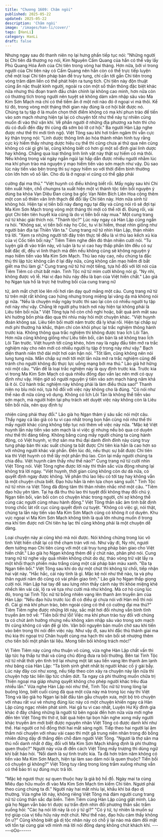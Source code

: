 ```yaml
---
title: "Chương 1609: Châm ngòi"
published: 2025-05-22
updated: 2025-05-22
description: 'Châm ngòi'
image: '/images/han-li/cover/'
tags: [HanLi]
category: HanLi
draft: false
---
```


Nhưng ngay sau đó thanh niên nọ lại hưng phấn tiếp tục nói:
"Những người bị Chi tiên đả thương nọ nói, Kim Nguyên Cấm
Quang của hắn có thể vây lấy Phù Quang Hóa Ảnh của Chi tiên
trong vòng hai tháng. Hơn nữa, bởi vì trong người của Chi tiên
này có Cấm Quang nên hắn còn có thể trực tiếp luyện chế một
loại Chi tiên pháp bàn đề truy tung, chỉ cần tới gần Chi tiên trong
vòng trăm dặm liền có thể phát hiện ra tung tích. Chi tiên này độn
thuật củng ẩn nặc thuật kinh người, ngoài ra còn một số thần
thông đặc biệt khác nữa nhưng thủ đoạn tranh đấu chân chính lại
không cao minh, hơn nữa còn có thương tích trong người nên
tuyệt sẽ không dám xâm nhập sâu vào Ma Kim Sơn Mạch mà chỉ
có thể tiềm ẩn ở một nơi nào đó ở ngoại vi mà thôi. Kể từ đó,
trong vòng một tháng thời gian này đúng là cơ hội bắt được nó.
Chúng ta tụ tập ở là muốn chọn thời điểm không có ma khí phun
trào để tiến vào sơn mạch nhưng hiện tại lại có chuyện tốt như
thế này tự nhiên cũng muốn đi vào thử vận khí. Về phần người ở
những địa phương xa hơn thì cho dù có đuổi đến đây thì cũng đã
sớm bỏ lỡ cơ hội."
Ba người Hàn Lập nghe được như thế thì mới tỉnh ngộ. Việt Tông
sau khi hơi trầm ngâm thì vẫn cực kỳ thận trọng nói:
"Linh dược thông linh ảo hóa thành nhân hình tuy rằng cực kỳ
hiếm thấy nhưng dược hiệu cụ thể thì cũng chưa ai thử qua nên
cũng không có cái gì ghi lại, cũng không biết có hơn gì một số
đỉnh giai linh dược hay không. Chẳng qua loại thông linh linh vật
này thật sự hiếm có mà thôi. Nếu không trong vài ngày ngắn ngủi
lại hấp dẫn được nhiều người nhằm lúc ma khí phun trào mà
nguyện ý mạo hiểm tiến vào sơn mạch như vậy. Dù sao lúc này
tiến vào bên trong thì sự nguy hiểm so với thời điểm bình thường
còn lớn hơn vô số lần. Cho dù là ở ngoại vi cũng có thể gặp phải

cường đại ma thú."
"Việt huynh có điều không biết rồi. Mấy ngày sau khi Chi tiên xuất
hiện, chỗ chungns ta xuất hiện một vị thánh tộc tiền bối nguyện ý
dùng ba khỏa Vạn Diệu Đan cùng ba gốc Vạn Niên Bích Liên Hoa
cộng thêm một con số thiên văn linh thạch để đổi lấy Chi tiên này.
Hơn nữa sinh tử không hỏi. Hiện tại vị tiền bối này đang ngụ tại
đây và cũng nói rõ sẽ đợi tại Ma Kim Sơn Mạch trong vòng một
tháng thì mới có thể rời đi. Đúng rồi, vài giọt Chi tiên tiên huyết kia
cũng là do vị tiền bối này mua."
Một cung trang nữ tử khác giải thích nói.
"Thánh tộc?"
Lúc này ngay cả Hàn Lập cũng ngẩn ra hỏi.
"Không sai, vị tiền bối này họ Cốc, tu vi bí hiểm, thoạt nhìn giống
như người bản địa tại Thiên Vân ta."
Cung trang nữ tử nhìn Hàn Lập, thản nhiên trả lời.
"Xem ra những người tới đây trên thực tế đều là vì thù lao kếch xù
kia của vị Cốc tiền bối này."
Tiêm Tiêm nghe đến đó thản nhiên cười nói.
"Tu luyện giả đi vào trấn này, vô luận là tu vi cao hay thấp phần
lớn đều có sự bất đắc dĩ, đều vì linh thạch mà đến nếu không
cũng sẽ không nguyện ý mạo hiểm tiến vào Ma Kim Sơn Mạch.
Thù lao này cao, nếu chúng ta đắc thủ thì lập tức không cần ở lại
đây nữa, cũng không cần mạo hiểm đi bắt giết ma thú làm gì."
Cung trang nữ tử hừ một tiếng, tựa hồ đối với lời nói của Tiêm
Tiêm có chút bất mãn. Tinh Tộc nữ tử mỉm cười không nói gì.
"Ny nhi, không được vô lễ. Hai vị đạo hữu này đều là bạn của Việt
hiền chất."
Lão giả họ Ngạn tựa hồ là trực hệ trưởng bối của cung trang nữ

tử, ánh mắt chợt lóe lên rồi hơi răn dạy quở mắng một câu. Cung
trang nữ tử từ trên mặt rất không cao hứng nhưng trong miệng lại
vâng dạ mà không nói gì nữa.
"Nếu là chuyện mấy ngày trước thì sao lại còn có nhiều người tụ
tập nơi này như vậy. Chẳng lẽ người phụ trách nơi này hiện tại
không phải là Liêu tiền bối nữa."
Việt Tông tựa hồ còn chỗ nghi hoặc, bất quá ánh mắt sau khi
hướng bốn phía đảo qua thì nhíu mày hỏi một chuyện khác.
"Việt huynh đoán không sai. Liêu tiền bối mười năm trước đã ly
khai rồi. Hiện tại chấp sự mới phi thường hà khắc, thậm chí còn
khôi phục lại trắc nghiệm thông hành trước kia. Không thông qua
trắc nghiệm thì không được trao Ích Lôi Tán. Hơn nữa cũng không
giống như Liêu tiền bối, căn bản là sẽ không trao Ích Lôi Tán
trước. Việt huynh tới cũng khéo, hôm nay là ngày đầu tiên mở ra
trắc nghiệm này cho nên mới có nhiều người tụ tập ở trong này
như vậy."
Bạch diện thanh niên thở dài một hơi oán hận nói.
"Tốt lắm, cũng không nên nói lung tung nữa. Mẫn chấp sự mới tới
một lần nữa mở ra trắc nghiệm cũng để tránh cho người không đủ
thực lực uổng mạng bởi ma thú."
Lão giả hờ hững nói một câu.
"Vấn đề là loại trắc nghiệm này là quy định trước kia. Trước kia vì
trong Ma Kim Sơn Mạch có quà nhiều đồng đạo vẩn lạc nên mới
có quy định như vậy. Hiện giờ số người nguyện ý tiến vào sơn
mạch hàng năm khá là ít ỏi. Cử hành trắc nghiệm này không phải
là làm điều thừa sao!"
Thanh niên nọ bĩu môi nói, tựa hồ đối với việc này không cho là
đúng.
"Có nói như thế nào đi nữa cũng vô dụng. Không có Ích Lôi Tán là
không thể tiến vào sơn mạch, mà người hiện tại phụ trách xét
duyệt việc này không còn là Liêu tiền bối nữa, nên quy định tự

nhiên cũng phải thay đổi."
Lão già họ Ngạn thâm ý sâu sắc nói một câu.
Thấy ngay cả lão giả có tu vi cao nhất trong bọn hắn cũng nói như
thế thì mấy người khác cũng không tiếp tục nói thêm về việc này
nữa.
"Mặc kệ Việt huynh lần này tiến vào sơn mạch là vì việc gì nhưng
nếu bỏ qua cơ duyên như thế thì đáng tiếng. Không bằng cùng
mấy người chúng ta cùng hành động, có Việt huynh, vị thợ săn
ma thú đại danh đỉnh đỉnh này cùng truy tung pháp bàn thì xác
suất chúng ta bắt được Chi tiên kia hẳn là cao hơn so với những
người khác vài phần. Đến lúc đó, nếu thực sự bắt được Chi tiên
kia thì Việt huynh có thể lấy một phần thù lao. Còn lại mấy người
chúng ta chia đều. Việt huynh cảm thấy như thế nào?"
Cung trang nữ tử cười nhìn Việt Tông nói.
Việt Tông nghe được lời này thì thần sắc vừa động nhưng lại
không trả lời ngay.
"Việt huynh, thời gian cũng không còn dư dả nữa, có quyết định
ngay được không. Về phần thù lao liệu có tới tay hay không vẫn là
một chuyện chưa biết. Đạo hữu hẳn là nên lựa chọn sáng suốt."
Tinh Tộc nữ tử nhìn ra Việt Tông đã động tâm thì thản nhiên nhắc
nhở một câu.
"Tiêm đạo hữu yên tâm. Tại hạ đã thu thù lao thì tuyệt đối không
thay đổi chủ ý. Ngạn tiền bối, vãn bối còn có chuyện khác trong
người, chỉ sợ không thể cùng các người cùng nhau hành động."
Việt Tông thần sắc âm tình bất định trong chốc lát rốt cục cũng
quyết định cự tuyệt.
"Không có việc gì, nói thật, chúng ta lần này tiến vào Ma Kim Sơn
Mạch cũng có không ít cơ duyên. Khu vực ngoại vi Ma Kim Sơn
Mạch không tính là quá lớn nhưng muốn ở trong ma khí tìm được
nơi Chi tiên hạ lạc thì cũng không phải là một chuyện dễ dàng.

Loại chuyện này ai cũng khó mà nói được. Nói không chừng trong
lúc vô tình Việt hiền chất lại có thể chạm trán với nó. Như vậy đi,
Ny nhi, ngươi đem tướng mạo Chi tiên cùng với một cái truy tung
pháp bàn giao cho Việt hiền chất."
Lão già họ Ngạn không thèm để ý chút nào, phân phó nói.
Cung trang nữ tử nghe vậy quả nhiên không chút do dự, tháo
vòng trữ vật lấy ra một khối thạch phiến màu trắng cùng một cái
pháp bàn màu xanh.
"Đa tạ Ngạn tiền bối."
Việt Tông sau khi do dự một chút thì không từ chối, tiếp nhận hai
vật này.
"Hắc hắc, cái này tính là gì. Mặc kệ nói như thế nào, ta và phụ
thân ngươi năm đó cũng có vài phần giao tình."
Lão già họ Ngạn thấp giọng cười nói.
Hàn Lập hai tay để sau lưng nhìn thấy cảnh này thì khóe miệng
khẽ nhếch lên vài cái, lộ ra vẻ tựa như cười mà như không. Mà
cơ hò cùng lúc đó, trong tai Tinh Tộc nữ tử bỗng nhiên vang lên
thanh âm truyền âm của Hàn Lập:
"Nếu đạo hữu trước lúc đi có điều gì chưa nói với Hàn mỗ thì nói
đi. Cái gì mà khí phun trào, bên ngoài cũng có thể có cường đại
ma thú?"
Tiêm Tiêm nghe được những lời này, sắc mặt hơi đổi nhưng vẫn
bình tĩnh truyền âm trở về:
"Tiền bối thứ lỗi! Việc ma khí phun trào tuy đối với chúng ta có
chút ảnh hưởng nhưng nếu không xâm nhập sâu vào trong sơn
mạch thì cũng không có vấn đề gì lớn. Vãn bối nguyên bản muốn
chờ sau khi tiến vào bên trong thì nói đến việc này. Như vậy đi,
sau khi đắc thủ thánh giai ma thú kia thì ngoại trừ Chân huyết
cùng ma hạch thì vãn bối sẽ nhượng thêm cho tiền bối một phần
tài liệu. Mong tiền bối không trách móc!"

Vị Tiêm Tiêm này cũng nhu thuận vô cùng, vừa nghe Hàn Lập
chất vấn thì lập tức hạ thấp tư thái và cũng chủ động đưa ra bồi
thường. Bên tai Tinh Tộc nữ tử nhất thời yên tĩnh trở lại nhưng
một lát sau liền vang lên thanh âm lạnh như băng của Hàn Lập:
"Ta bình sinh ghét nhất bị người khác cố ý gài bẫy. Lúc này đây
coi như xong, nếu tiếp theo còn xảy ra chuyện này lần nữa thì
chuyện hợp tác liền lập tức chấm dứt. Ta ngay cả phi thường
muốn chữa trị Thiên ngoại ma giáp nhưng quyết không cho phép
người khác trêu đùa nhiều lần."
Vừa nghe Hàn Lập nói như thế, Tinh Tộc nữ tử trong lòng lại
buông lỏng, biết cuối cùng đã qua một cửa này mà trong lúc này
thi Việt Tông và lão giả họ Ngạn lại bắt đầu tán gẫu chuyện xưa,
một bộ trò chuyện với nhau rất vui vẻ nhưng đúng lúc này có một
chuyện khiến ngay cả Hàn Lập cũng ngạc nhiên phát sinh.
Hai gã tu vi cao nhất, Luyện Hư Kỳ đỉnh gia khác ở đây chẳng
những là người từ bên ngoài đến hơn nữa vừa mới nghe đến tên
Việt Tông thì thờ ơ, bất quá hiện tại bọn hắn nghe xong mấy
người khác truyền âm mới biết được nguyên nhân Việt Tông có
được danh khí như thế. Hai người cơ hồ đồng thời hai mắt sáng
ngời. Tiếp theo hai người lại âm thầm nói chuyện với nhau vài
caao thì một gã trung niên nhân trong đó bỗng nhiên đứng dậy đi
thẳng đến chỗ đám người Việt Tông.
"Ngươi là thợ săn ma thú nổi danh nhất ở đây, đối với Ma Kim
Sơn Mạch khẳng định là phi thường quen thuộc?"
Người này vừa đi đến cách Việt Tông mấy trượng thì dùng ngữ
khí bất hảo hỏi.
"Nổi danh là sự tình trước kia. Ta đã hơn trăm năm không có tiến
vào Ma Kim Sơn Mạch, hiện tại làm sao dám nói là quen thuộc?
Tiền bối có chuyện gì không?"
Việt Tông tuy rằng trong lòng trầm xuống nhưng vẫn có thể bảo trì
sự đúng mực trả lời.

"Mặc kệ ngươi thực sự quen thuộc hay là giả bộ hồ đồ. Ngày mai
ta cùng Miêu đạo hữu muốn đi vào Ma Kim Sơn Mạch tìm kiếm
Chi tiên. Ngươi phải theo cùng chúng ta đi."
Người này hai mắt nhíu lại, khấu khí bá đạo dị thường.
Vừa nghe lời này, không riêng Việt Tông mà đám người cung
trang nữ tử cũng thần sắc đại biến. Tiêm Tiêm cùng Hàn Lập
cũng giật mình. Lão giả họ Ngạn vẫn bảo trì được sự trấn định
nhìn đối phương thần sắc trầm xuống hỏi:
"Các hạ nói lời này là có ý tứ gì?"
"Có ý tứ, tự nhiên là muốn sự trợ giúp của vị tiểu hữu này một
chút. Như thế nào, đạo hữu cảm thấy không ổn ư?"
Cũng không biết gã dị tộc nhân này có chỗ ỷ lại nào mà dám đối
mặt với tồn tại cùng giai với mình mà lời nói đồng dạng không
chút khách khí.
------oOo------
